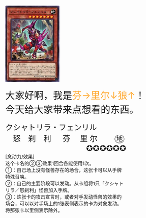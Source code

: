
![](https://github.com/URnau9hty/URnau9hty/blob/main/DABL-JP012.jpg  "说的道理")

<div style="font-size:30px;">
大家好啊，我是<font color="FFAA33">芬→里尔↓狼↑</font>！<br>
今天给大家带来点想看的东西。<br>
</div>
<br>
<div style="font-size:24px">
クシャトリラ・フェンリル<br>
&emsp;怒&emsp;刹&emsp;利&emsp;&ensp;芬&emsp;&nbsp;里&nbsp;尔&emsp;&emsp;
<span style="font-size:20px;border:solid 1px;border-radius:50%;text-align:center;"> &thinsp;地&thinsp;</span>
</div>
<div style="width:380px;font-size:25px;text-align:right;">&#x272A;&#x272A;&#x272A;&#x272A;&#x272A;&#x272A;</div>
<article style="width:380px;font-size:15px">
[念动力/效果]<br>
这个卡名的②③效果1回合各能使用1次。<br>
①：自己场上没有怪兽存在的场合，这张卡可以从手牌特殊召唤。<br>
②：自己的主要阶段可以发动。从卡组将1只「クシャトリラ／怒刹利」怪兽加入手牌。<br>
③：这张卡的攻击宣言时，或者对手发动怪兽的效果的场合，可以以对手场上的1张表侧表示的卡为对象发动。将那张卡以里侧表示除外。
</article>

